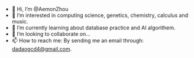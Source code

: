 - 👋 Hi, I’m @AemonZhou
- 👀 I’m interested in computing science, genetics, chemistry, calculus and music. 
- 🌱 I’m currently learning about database practice and AI algorithem. 
- 💞️ I’m looking to collaborate on...
- 📫 How to reach me: By sending me an email through: dadaogcd4@gmail.com.

<!---
AemonZhou/AemonZhou is a ✨ special ✨ repository because its `README.md` (this file) appears on your GitHub profile.
You can click the Preview link to take a look at your changes.
--->
